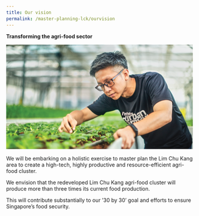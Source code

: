 ```yaml
---
title: Our vision
permalink: /master-planning-lck/ourvision
---
```

**Transforming the agri-food sector**

![](/images/netatech.png)

We will be embarking on a holistic exercise to master plan the Lim Chu Kang area to create a high-tech, highly productive and resource-efficient agri-food cluster. 

We envision that the redeveloped Lim Chu Kang agri-food cluster will produce more than three times its current food production. 

This will contribute substantially to our ’30 by 30’ goal and efforts to ensure Singapore’s food security.